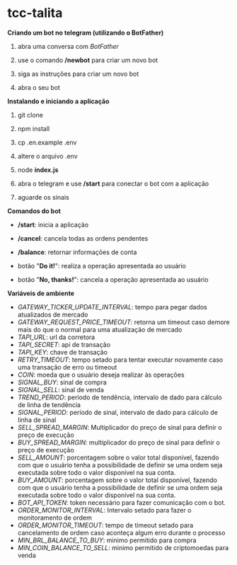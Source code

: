 # tcc-talita

**Criando um bot no telegram (utilizando o BotFather)**

1.  abra uma conversa com *BotFather*
    
2.  use o comando **/newbot** para criar um novo bot
    
3.  siga as instruções para criar um novo bot
    
4.  abra o seu bot
    
**Instalando e iniciando a aplicação**

1.  git clone
    
2.  npm install
    
3.  cp .en.example .env
    
4.  altere o arquivo .env
    
5.  node **index.js**
    
6.  abra o telegram e use **/start** para conectar o bot com a aplicação
    
7.  aguarde os sinais

**Comandos do bot**

- **/start**: inicia a aplicação
    
- **/cancel**: cancela todas as ordens pendentes
    
- **/balance**: retornar informações de conta
- botão "**Do it!**": realiza a operação apresentada ao usuário
- botão "**No, thanks!**": cancela a operação apresentada ao usuário

**Variáveis de ambiente**

 - *GATEWAY_TICKER_UPDATE_INTERVAL*: tempo para pegar dados atualizados de mercado
 - *GATEWAY_REQUEST_PRICE_TIMEOUT*: retorna um timeout caso demore mais do que o normal para uma atualização de mercado
 - *TAPI_URL*: url da corretora
 - *TAPI_SECRET*: api de transação
 - *TAPI_KEY*: chave de transação
 - *RETRY_TIMEOUT*: tempo setado para tentar executar novamente caso uma transação de erro ou timeout
 - *COIN*: moeda que o usuário deseja realizar às operações
 - *SIGNAL_BUY*: sinal de compra
 - *SIGNAL_SELL*: sinal de venda
 - *TREND_PERIOD*: período de tendência, intervalo de dado para cálculo de linha de tendência
 - *SIGNAL_PERIOD*: período de sinal, intervalo de dado para cálculo de linha de sinal
 - *SELL_SPREAD_MARGIN*: Multiplicador do preço de sinal para definir o preço de execução
 - *BUY_SPREAD_MARGIN*: multiplicador do preço de sinal para definir o preço de execução
 - *SELL_AMOUNT*: porcentagem sobre o valor total disponível, fazendo com que o usuário tenha a possibilidade de definir se uma ordem seja executada sobre todo o valor disponível na sua conta.
 - *BUY_AMOUNT*: porcentagem sobre o valor total disponível, fazendo com que o usuário tenha a possibilidade de definir se uma ordem seja executada sobre todo o valor disponível na sua conta.
 - *BOT_API_TOKEN*: token necessário para fazer comunicação com o bot.
 - *ORDER_MONITOR_INTERVAL*: Intervalo setado para fazer o monitoramento de ordem
 - *ORDER_MONITOR_TIMEOUT*: tempo de timeout setado para cancelamento de ordem caso aconteça algum erro durante o processo
 - *MIN_BRL_BALANCE_TO_BUY*: minimo permitido para compra
 - *MIN_COIN_BALANCE_TO_SELL*: minimo permitido de criptomoedas para venda